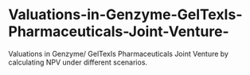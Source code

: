 # Valuations-in-Genzyme-GelTexIs-Pharmaceuticals-Joint-Venture-
Valuations in Genzyme/ GelTexIs Pharmaceuticals Joint Venture by calculating NPV under different scenarios.
